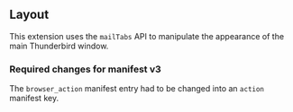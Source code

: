 ## Layout

This extension uses the `mailTabs` API to manipulate the appearance of the main Thunderbird window.

### Required changes for manifest v3

The `browser_action` manifest entry had to be changed into an `action` manifest key.
